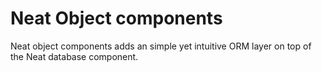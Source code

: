 # Neat Object components

Neat object components adds an simple yet intuitive ORM layer on top of the Neat database component.
